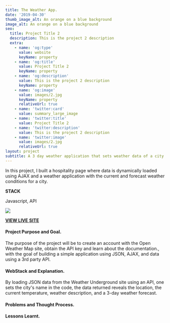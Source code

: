 ```yaml
---
title: The Weather App.
date: '2019-04-30'
thumb_image_alt: An orange on a blue background
image_alt: An orange on a blue background
seo:
  title: Project Title 2
  description: This is the project 2 description
  extra:
    - name: 'og:type'
      value: website
      keyName: property
    - name: 'og:title'
      value: Project Title 2
      keyName: property
    - name: 'og:description'
      value: This is the project 2 description
      keyName: property
    - name: 'og:image'
      value: images/2.jpg
      keyName: property
      relativeUrl: true
    - name: 'twitter:card'
      value: summary_large_image
    - name: 'twitter:title'
      value: Project Title 2
    - name: 'twitter:description'
      value: This is the project 2 description
    - name: 'twitter:image'
      value: images/2.jpg
      relativeUrl: true
layout: project
subtitle: A 3 day weather application that sets weather data of a city .
---
```

In this project, I  built a hospitality page where data is dynamically loaded using AJAX and a weather application with the current and forecast weather conditions for a city.

**STACK**

Javascript, API

![](/images/Screenshot%20\(10\).png)

[**VIEW LIVE** **SITE**](https://okalangkenneth.github.io/weather_app/)

#### **Project Purpose and Goal.**

The purpose of the project will be to create an account with the Open Weather Map site, obtain the API key and learn about the documentation., with the goal of building a simple application using JSON, AJAX, and data using a 3rd party API.

#### **WebStack and Explanation.**

By loading JSON data from the Weather Underground site using an API, one sets the city's name in the code, the data returned reveals the location, the current temperature, weather description, and a 3-day weather forecast.

#### **Problems and Thought Process.**

#### **Lessons Learnt.**
